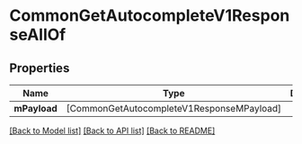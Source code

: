 # CommonGetAutocompleteV1ResponseAllOf

## Properties
Name | Type | Description | Notes
------------ | ------------- | ------------- | -------------
**mPayload** | [CommonGetAutocompleteV1ResponseMPayload] |  | 

[[Back to Model list]](../README.md#documentation-for-models) [[Back to API list]](../README.md#documentation-for-api-endpoints) [[Back to README]](../README.md)


